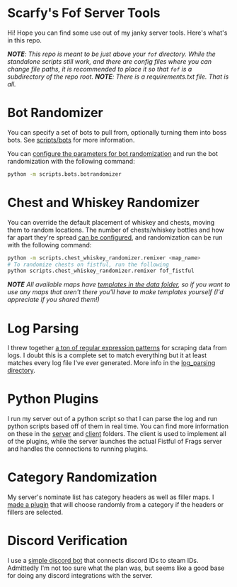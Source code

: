 # Scarfy's Fof Server Tools

Hi! Hope you can find some use out of my janky server tools. Here's what's in this repo.

***NOTE**: This repo is meant to be just above your `fof` directory. While the standalone scripts still work, and there are config files where you can change file paths, it is recommended to place it so that `fof` is a subdirectory of the repo root.*
***NOTE**: There is a requirements.txt file. That is all.*

# Bot Randomizer
You can specify a set of bots to pull from, optionally turning them into boss bots. See [scripts/bots](scripts/bots/README.md) for more information.

You can [configure the parameters for bot randomization](configs/bot_randomizer.yml) and run the bot randomization with the following command:

```bash
python -m scripts.bots.botrandomizer
```


# Chest and Whiskey Randomizer
You can override the default placement of whiskey and chests, moving them to random locations. The number of chests/whiskey bottles and how far apart they're spread [can be configured](configs/remixer.yml), and randomization can be run with the following command:

```bash
python -m scripts.chest_whiskey_randomizer.remixer <map_name>
# To randomize chests on fistful, run the following
python scripts.chest_whiskey_randomizer.remixer fof_fistful
```

***NOTE** All available maps have [templates in the data folder](data/map-prop-templates/chest-whiskey-templates), so if you want to use any maps that aren't there you'll have to make templates yourself (I'd appreciate if you shared them!)*


# Log Parsing
I threw together [a ton of regular expression patterns](scripts/log_parsing/fof_regex.py) for scraping data from logs. I doubt this is a complete set to match everything but it at least matches every log file I've ever generated. More info in the [log_parsing directory](scripts/log_parsing).


# Python Plugins
I run my server out of a python script so that I can parse the log and run python scripts based off of them in real time. You can find more information on these in the [server](scripts/server) and [client](scripts/client) folders. The client is used to implement all of the plugins, while the server launches the actual Fistful of Frags server and handles the connections to running plugins.


# Category Randomization
My server's nominate list has category headers as well as filler maps. I [made a plugin](scripts/map_category_redirect/) that will choose randomly from a category if the headers or fillers are selected.


# Discord Verification
I use a [simple discord bot](scripts/discord_bot) that connects discord IDs to steam IDs. Admittedly I'm not too sure what the plan was, but seems like a good base for doing any discord integrations with the server. 